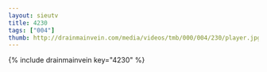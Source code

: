 ```yaml
--- 
layout: sieutv
title: 4230
tags: ["004"]
thumb: http://drainmainvein.com/media/videos/tmb/000/004/230/player.jpg
---
```

{% include drainmainvein key="4230" %} 
